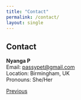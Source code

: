 ```yaml
---
title: "Contact"
permalink: /contact/
layout: single
---
```


## Contact

**Nyanga P**  
Email: [passypet@gmail.com](mailto:passypet@gmail.com)  
Location: Birmingham, UK  
Pronouns: She/Her

<div class="navigation-buttons">
  <a href="{{ site.baseurl }}/interests/" class="btn btn-primary">Previous</a>
</div>
